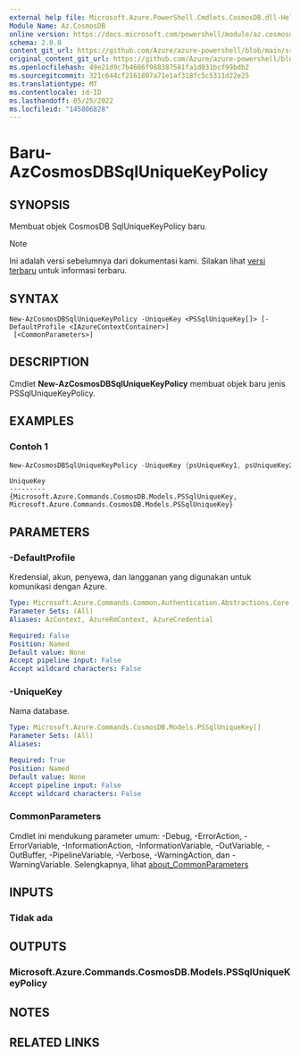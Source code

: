 ```yaml
---
external help file: Microsoft.Azure.PowerShell.Cmdlets.CosmosDB.dll-Help.xml
Module Name: Az.CosmosDB
online version: https://docs.microsoft.com/powershell/module/az.cosmosdb/new-azcosmosdbsqluniquekeypolicy
schema: 2.0.0
content_git_url: https://github.com/Azure/azure-powershell/blob/main/src/CosmosDB/CosmosDB/help/New-AzCosmosDBSqlUniqueKeyPolicy.md
original_content_git_url: https://github.com/Azure/azure-powershell/blob/main/src/CosmosDB/CosmosDB/help/New-AzCosmosDBSqlUniqueKeyPolicy.md
ms.openlocfilehash: 49e21d9c7b4686f988387581fa1d031bcf99bdb2
ms.sourcegitcommit: 321c644cf2161807a71e1af318fc5c5311d22e25
ms.translationtype: MT
ms.contentlocale: id-ID
ms.lasthandoff: 05/25/2022
ms.locfileid: "145806828"
---
```

# Baru-AzCosmosDBSqlUniqueKeyPolicy

## SYNOPSIS
Membuat objek CosmosDB SqlUniqueKeyPolicy baru.

> [!NOTE]
>Ini adalah versi sebelumnya dari dokumentasi kami. Silakan lihat [versi terbaru](/powershell/module/az.cosmosdb/new-azcosmosdbsqluniquekeypolicy) untuk informasi terbaru.

## SYNTAX

```
New-AzCosmosDBSqlUniqueKeyPolicy -UniqueKey <PSSqlUniqueKey[]> [-DefaultProfile <IAzureContextContainer>]
 [<CommonParameters>]
```

## DESCRIPTION
Cmdlet **New-AzCosmosDBSqlUniqueKeyPolicy** membuat objek baru jenis PSSqlUniqueKeyPolicy.

## EXAMPLES

### Contoh 1
```powershell
New-AzCosmosDBSqlUniqueKeyPolicy -UniqueKey {psUniqueKey1, psUniqueKey2}
```

```output
UniqueKey
---------
{Microsoft.Azure.Commands.CosmosDB.Models.PSSqlUniqueKey, Microsoft.Azure.Commands.CosmosDB.Models.PSSqlUniqueKey}
```

## PARAMETERS

### -DefaultProfile
Kredensial, akun, penyewa, dan langganan yang digunakan untuk komunikasi dengan Azure.

```yaml
Type: Microsoft.Azure.Commands.Common.Authentication.Abstractions.Core.IAzureContextContainer
Parameter Sets: (All)
Aliases: AzContext, AzureRmContext, AzureCredential

Required: False
Position: Named
Default value: None
Accept pipeline input: False
Accept wildcard characters: False
```

### -UniqueKey
Nama database.

```yaml
Type: Microsoft.Azure.Commands.CosmosDB.Models.PSSqlUniqueKey[]
Parameter Sets: (All)
Aliases:

Required: True
Position: Named
Default value: None
Accept pipeline input: False
Accept wildcard characters: False
```

### CommonParameters
Cmdlet ini mendukung parameter umum: -Debug, -ErrorAction, -ErrorVariable, -InformationAction, -InformationVariable, -OutVariable, -OutBuffer, -PipelineVariable, -Verbose, -WarningAction, dan -WarningVariable. Selengkapnya, lihat [about_CommonParameters](http://go.microsoft.com/fwlink/?LinkID=113216)

## INPUTS

### Tidak ada

## OUTPUTS

### Microsoft.Azure.Commands.CosmosDB.Models.PSSqlUniqueKeyPolicy

## NOTES

## RELATED LINKS
